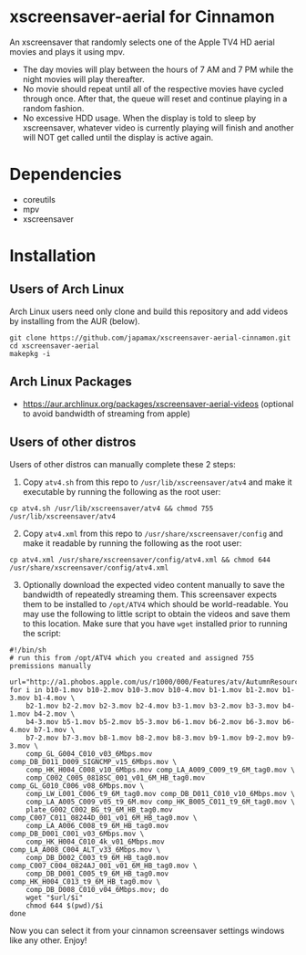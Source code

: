 # xscreensaver-aerial for Cinnamon
An xscreensaver that randomly selects one of the Apple TV4 HD aerial movies and plays it using mpv. 
* The day movies will play between the hours of 7 AM and 7 PM while the night movies will play thereafter.
* No movie should repeat until all of the respective movies have cycled through once. After that, the queue will reset and continue playing in a random fashion.
* No excessive HDD usage. When the display is told to sleep by xscreensaver, whatever video is currently playing will finish and another will NOT get called until the display is active again.

# Dependencies
* coreutils
* mpv
* xscreensaver

# Installation
## Users of Arch Linux
Arch Linux users  need only clone and build this repository and add videos by installing from the AUR (below).

```
git clone https://github.com/japamax/xscreensaver-aerial-cinnamon.git
cd xscreensaver-aerial
makepkg -i
```

## Arch Linux Packages
* https://aur.archlinux.org/packages/xscreensaver-aerial-videos (optional to avoid bandwidth of streaming from apple)

## Users of other distros
Users of other distros can manually complete these 2 steps:

1) Copy `atv4.sh` from this repo  to `/usr/lib/xscreensaver/atv4` and make it executable by running the following as the root user:
```
cp atv4.sh /usr/lib/xscreensaver/atv4 && chmod 755 /usr/lib/xscreensaver/atv4
```

2) Copy `atv4.xml` from this repo  to `/usr/share/xscreensaver/config` and make it readable by running the following as the root user:
```
cp atv4.xml /usr/share/xscreensaver/config/atv4.xml && chmod 644 /usr/share/xscreensaver/config/atv4.xml
```

3) Optionally download the expected video content manually to save the bandwidth of repeatedly streaming them.
This screensaver expects them to be installed to `/opt/ATV4` which should be world-readable. You may use the following to little script to obtain the videos and save them to this location. Make sure that you have `wget` installed prior to running the script:
```
#!/bin/sh
# run this from /opt/ATV4 which you created and assigned 755 premissions manually

url="http://a1.phobos.apple.com/us/r1000/000/Features/atv/AutumnResources/videos"
for i in b10-1.mov b10-2.mov b10-3.mov b10-4.mov b1-1.mov b1-2.mov b1-3.mov b1-4.mov \
	b2-1.mov b2-2.mov b2-3.mov b2-4.mov b3-1.mov b3-2.mov b3-3.mov b4-1.mov b4-2.mov \
	b4-3.mov b5-1.mov b5-2.mov b5-3.mov b6-1.mov b6-2.mov b6-3.mov b6-4.mov b7-1.mov \
	b7-2.mov b7-3.mov b8-1.mov b8-2.mov b8-3.mov b9-1.mov b9-2.mov b9-3.mov \
	comp_GL_G004_C010_v03_6Mbps.mov comp_DB_D011_D009_SIGNCMP_v15_6Mbps.mov \
	comp_HK_H004_C008_v10_6Mbps.mov comp_LA_A009_C009_t9_6M_tag0.mov \
	comp_C002_C005_0818SC_001_v01_6M_HB_tag0.mov comp_GL_G010_C006_v08_6Mbps.mov \
	comp_LW_L001_C006_t9_6M_tag0.mov comp_DB_D011_C010_v10_6Mbps.mov \
	comp_LA_A005_C009_v05_t9_6M.mov comp_HK_B005_C011_t9_6M_tag0.mov \
	plate_G002_C002_BG_t9_6M_HB_tag0.mov comp_C007_C011_08244D_001_v01_6M_HB_tag0.mov \
	comp_LA_A006_C008_t9_6M_HB_tag0.mov comp_DB_D001_C001_v03_6Mbps.mov \
	comp_HK_H004_C010_4k_v01_6Mbps.mov comp_LA_A008_C004_ALT_v33_6Mbps.mov \
	comp_DB_D002_C003_t9_6M_HB_tag0.mov comp_C007_C004_0824AJ_001_v01_6M_HB_tag0.mov \
	comp_DB_D001_C005_t9_6M_HB_tag0.mov comp_HK_H004_C013_t9_6M_HB_tag0.mov \
	comp_DB_D008_C010_v04_6Mbps.mov; do
	wget "$url/$i"
	chmod 644 $(pwd)/$i
done
```

Now you can select it from your cinnamon screensaver settings windows like any other. Enjoy!
